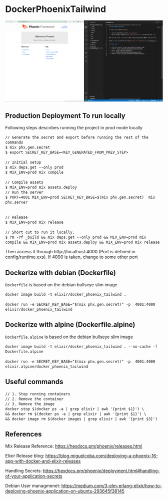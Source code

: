 # DockerPhoenixTailwind

![Phoenix Application](https://github.com/manjufy/docker_phoenix_tailwind/blob/main/screens/project-screen.png)

## Production Deployment To run locally

  Following steps describes running the project in prod mode locally

  ```
  // Generate the secret and export before running the rest of the commands
  $ mix phx.gen.secret
  $ export SECRET_KEY_BASE=<KEY_GENERATED_FROM_PREV_STEP>
  
  // Initial setup
  $ mix deps.get --only prod
  $ MIX_ENV=prod mix compile
  
  // Compile assets
  $ MIX_ENV=prod mix assets.deploy
  // Run the server
  $ PORT=4001 MIX_ENV=prod SECRET_KEY_BASE=$(mix phx.gen.secret)  mix phx.server


  // Release
  $ MIX_ENV=prod mix release

  // Short cut to run it locally.
  $ rm -rf _build && mix deps.get --only prod && MIX_ENV=prod mix compile && MIX_ENV=prod mix assets.deploy && MIX_ENV=prod mix release
  ```

  Then access it through http://localhost:4000 (Port is defined in config/runtime.exs). If 4000 is taken, change to some other port

## Dockerize with debian (Dockerfile)

  `Dockerfile` is based on the debian bullseye slim image 

  ```
  docker image build -t elixir/docker_phoenix_tailwind .

  docker run -e SECRET_KEY_BASE="$(mix phx.gen.secret)" -p  4001:4000 elixir/docker_phoenix_tailwind
  ```

## Dockerize with alpine (Dockerfile.alpine)

  `Dockerfile.alpine` is based on the debian bullseye slim image 

  ```
  docker image build -t elixir/docker_phoenix_tailwind . --no-cache -f Dockerfile.alpine

  docker run -e SECRET_KEY_BASE="$(mix phx.gen.secret)" -p  4001:4000  elixir.alpine/docker_phoenix_tailwind
  ```

## Useful commands

  ```
  // 1. Stop running containers
  // 2. Remove the container
  // 3. Remove the image
  docker stop $(docker ps -a | grep elixir | awk '{print $1}') \
  && docker rm $(docker ps -a | grep elixir | awk '{print $1}') \
  && docker image rm $(docker images | grep elixir | awk '{print $3}')
  ```

## References
  
  Mix Release Reference: https://hexdocs.pm/phoenix/releases.html

  Elixir Release blog: https://blog.miguelcoba.com/deploying-a-phoenix-16-app-with-docker-and-elixir-releases

  Handling Secrets: https://hexdocs.pm/phoenix/deployment.html#handling-of-your-application-secrets

  Debian User managmenet: https://medium.com/3-elm-erlang-elixir/how-to-deploying-phoenix-application-on-ubuntu-293645f38145